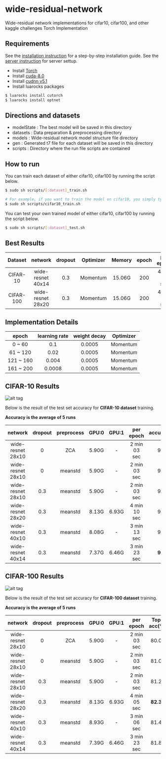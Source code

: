 # wide-residual-network
Wide-residual network implementations for cifar10, cifar100, and other kaggle challenges
Torch Implementation

## Requirements
See the [installation instruction](INSTALL.md) for a step-by-step installation guide.
See the [server instruction](SERVER.md) for server settup.
- Install [Torch](http://torch.ch/docs/getting-started.html)
- Install [cuda-8.0](https://developer.nvidia.com/cuda-downloads)
- Install [cudnn v5.1](https://developer.nvidia.com/cudnn)
- Install luarocks packages
```bash
$ luarocks install cutorch
$ luarocks install optnet
```
## Directions and datasets
- modelState    : The best model will be saved in this directory
- datasets      : Data preparation & preprocessing directory
- models        : Wide-residual network model structure file directory
- gen           : Generated t7 file for each dataset will be saved in this directory
- scripts       : Directory where the run file scripts are contained

## How to run
You can train each dataset of either cifar10, cifar100 by running the script below.
```bash
$ sudo sh scripts/[:dataset]_train.sh

# For example, if you want to train the model on cifar10, you simply type
$ sudo sh scripts/cifar10_train.sh
```

You can test your own trained model of either cifar10, cifar100 by running the script below.
```bash
$ sudo sh scripts/[:dataset]_test.sh
```

## Best Results
|   Dataset   | network           | dropout | Optimizer| Memory | epoch | per epoch    | Top1 acc(%)|
|:-----------:|:-----------------:|:-------:|----------|:------:|:-----:|:------------:|:----------:|
| CIFAR-10    | wide-resnet 40x14 |   0.3   | Momentum | 15.06G | 200   | 4 min 10 sec |  **96.44** |
| CIFAR-100   | wide-resnet 28x20 |   0.3   | Momentum | 15.06G | 200   | 4 min 05 sec |  **82.38** |

## Implementation Details
|   epoch   | learning rate |  weight decay | Optimizer |
|:---------:|:-------------:|:-------------:|:---------:|
|   0 ~ 60  |      0.1      |     0.0005    | Momentum  |
|  61 ~ 120 |      0.02     |     0.0005    | Momentum  |
| 121 ~ 160 |     0.004     |     0.0005    | Momentum  |
| 161 ~ 200 |     0.0008    |     0.0005    | Momentum  |


## CIFAR-10 Results
 
![alt tag](../_IMAGES/cifar10_image.png)

Below is the result of the test set accuracy for **CIFAR-10 dataset** training.

**Accuracy is the average of 5 runs**

| network           | dropout | preprocess | GPU:0 | GPU:1 | per epoch    | accuracy(%) |
|:-----------------:|:-------:|:----------:|:-----:|:-----:|:------------:|:-----------:|
| wide-resnet 28x10 |    0    |     ZCA    | 5.90G |   -   | 2 min 03 sec |    95.84    |
| wide-resnet 28x10 |    0    |   meanstd  | 5.90G |   -   | 2 min 03 sec |    96.15    |
| wide-resnet 28x10 |   0.3   |   meanstd  | 5.90G |   -   | 2 min 03 sec |    96.30    |
| wide-resnet 28x20 |   0.3   |   meanstd  | 8.13G | 6.93G | 4 min 10 sec |    96.24    |
| wide-resnet 40x10 |   0.3   |   meanstd  | 8.08G |   -   | 3 min 13 sec |    96.28    |
| wide-resnet 40x14 |   0.3   |   meanstd  | 7.37G | 6.46G | 3 min 23 sec |  **96.44**  |

## CIFAR-100 Results

![alt tag](../_IMAGES/cifar100_image.png)

Below is the result of the test set accuracy for **CIFAR-100 dataset** training.

**Accuracy is the average of 5 runs**

| network           | dropout |  preprocess | GPU:0 | GPU:1 | per epoch    | Top1 acc(%)| Top5 acc(%) |
|:-----------------:|:-------:|:-----------:|:-----:|:-----:|:------------:|:----------:|:-----------:|
| wide-resnet 28x10 |    0    |     ZCA     | 5.90G |   -   | 2 min 03 sec |    80.03   |    95.01    |
| wide-resnet 28x10 |    0    |   meanstd   | 5.90G |   -   | 2 min 03 sec |    81.01   |    95.44    |
| wide-resnet 28x10 |   0.3   |   meanstd   | 5.90G |   -   | 2 min 03 sec |    81.21   |    95.22    |
| wide-resnet 28x20 |   0.3   |   meanstd   | 8.13G | 6.93G | 4 min 05 sec |  **82.38** |  **96.06**  |
| wide-resnet 40x10 |   0.3   |   meanstd   | 8.93G |   -   | 3 min 06 sec |    81.47   |    95.65    |
| wide-resnet 40x14 |   0.3   |   meanstd   | 7.39G | 6.46G | 3 min 23 sec |    81.83   |    95.50    |

